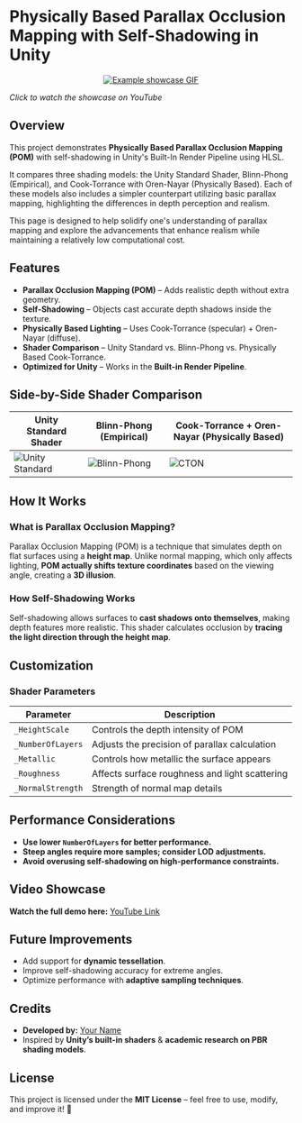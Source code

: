 # Physically Based Parallax Occlusion Mapping with Self-Shadowing in Unity  

<p align="center">
  <a href="https://youtu.be/GjTtb7B6h1A">
    <img src="https://github.com/bentoBAUX/Physically-Based-Parallax-Occlusion-Mapping-with-Self-Shadowing/blob/master/Assets/Images/GIF.gif" alt="Example showcase GIF" />
  </a>
</p>

_Click to watch the showcase on YouTube_

## Overview
This project demonstrates **Physically Based Parallax Occlusion Mapping (POM)** with self-shadowing in Unity's Built-In Render Pipeline using HLSL.

It compares three shading models: the Unity Standard Shader, Blinn-Phong (Empirical), and Cook-Torrance with Oren-Nayar (Physically Based). Each of these models also includes a simpler counterpart utilizing basic parallax mapping, highlighting the differences in depth perception and realism.

This page is designed to help solidify one's understanding of parallax mapping and explore the advancements that enhance realism while maintaining a relatively low computational cost.

## Features  

- **Parallax Occlusion Mapping (POM)** – Adds realistic depth without extra geometry.  
- **Self-Shadowing** – Objects cast accurate depth shadows inside the texture.  
- **Physically Based Lighting** – Uses Cook-Torrance (specular) + Oren-Nayar (diffuse).  
- **Shader Comparison** – Unity Standard vs. Blinn-Phong vs. Physically Based Cook-Torrance.  
- **Optimized for Unity** – Works in the **Built-in Render Pipeline**.  


## Side-by-Side Shader Comparison  

| **Unity Standard Shader** | **Blinn-Phong (Empirical)** | **Cook-Torrance + Oren-Nayar (Physically Based)** |
|--------------------------|--------------------------|--------------------------------------|
| ![Unity Standard](https://github.com/bentoBAUX/Physically-Based-Parallax-Occlusion-Mapping-with-Self-Shadowing/blob/master/Assets/Images/Comparison/Brick%20Unity.jpg) | ![Blinn-Phong](https://github.com/bentoBAUX/Physically-Based-Parallax-Occlusion-Mapping-with-Self-Shadowing/blob/master/Assets/Images/Comparison/Brick%20BP.jpg) | ![CTON](https://github.com/bentoBAUX/Physically-Based-Parallax-Occlusion-Mapping-with-Self-Shadowing/blob/master/Assets/Images/Comparison/Brick%20CT.jpg) |


## How It Works  

### **What is Parallax Occlusion Mapping?**  
Parallax Occlusion Mapping (POM) is a technique that simulates depth on flat surfaces using a **height map**. Unlike normal mapping, which only affects lighting, **POM actually shifts texture coordinates** based on the viewing angle, creating a **3D illusion**.  

### **How Self-Shadowing Works**  
Self-shadowing allows surfaces to **cast shadows onto themselves**, making depth features more realistic. This shader calculates occlusion by **tracing the light direction through the height map**.  


## Customization  

### Shader Parameters  
| **Parameter** | **Description** |
|--------------|----------------|
| `_HeightScale` | Controls the depth intensity of POM |
| `_NumberOfLayers` | Adjusts the precision of parallax calculation |
| `_Metallic` | Controls how metallic the surface appears |
| `_Roughness` | Affects surface roughness and light scattering |
| `_NormalStrength` | Strength of normal map details |


## Performance Considerations  

- **Use lower `NumberOfLayers` for better performance.**  
- **Steep angles require more samples; consider LOD adjustments.**  
- **Avoid overusing self-shadowing on high-performance constraints.**  


## Video Showcase  

**Watch the full demo here:** [YouTube Link](https://your-video-link)  


## Future Improvements  

- Add support for **dynamic tessellation**.  
- Improve self-shadowing accuracy for extreme angles.  
- Optimize performance with **adaptive sampling techniques**.  


## Credits  

- **Developed by:** [Your Name](https://github.com/yourusername)  
- Inspired by **Unity’s built-in shaders** & **academic research on PBR shading models**.  


## License  

This project is licensed under the **MIT License** – feel free to use, modify, and improve it! 🎨  

